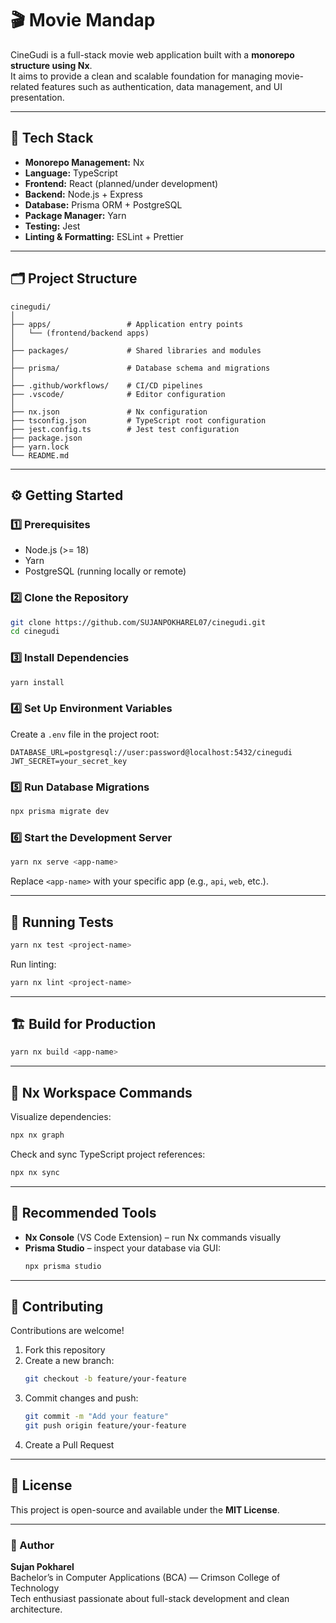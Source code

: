 
# 🎬 Movie Mandap

CineGudi is a full-stack movie web application built with a **monorepo structure using Nx**.  
It aims to provide a clean and scalable foundation for managing movie-related features such as authentication, data management, and UI presentation.

---

## 🚀 Tech Stack

- **Monorepo Management:** Nx  
- **Language:** TypeScript  
- **Frontend:** React (planned/under development)  
- **Backend:** Node.js + Express  
- **Database:** Prisma ORM + PostgreSQL  
- **Package Manager:** Yarn  
- **Testing:** Jest  
- **Linting & Formatting:** ESLint + Prettier  

---

## 🗂 Project Structure

```
cinegudi/
│
├── apps/                 # Application entry points
│   └── (frontend/backend apps)
│
├── packages/             # Shared libraries and modules
│
├── prisma/               # Database schema and migrations
│
├── .github/workflows/    # CI/CD pipelines
├── .vscode/              # Editor configuration
│
├── nx.json               # Nx configuration
├── tsconfig.json         # TypeScript root configuration
├── jest.config.ts        # Jest test configuration
├── package.json
├── yarn.lock
└── README.md
```

---

## ⚙️ Getting Started

### 1️⃣ Prerequisites
- Node.js (>= 18)
- Yarn
- PostgreSQL (running locally or remote)

### 2️⃣ Clone the Repository
```bash
git clone https://github.com/SUJANPOKHAREL07/cinegudi.git
cd cinegudi
```

### 3️⃣ Install Dependencies
```bash
yarn install
```

### 4️⃣ Set Up Environment Variables
Create a `.env` file in the project root:
```env
DATABASE_URL=postgresql://user:password@localhost:5432/cinegudi
JWT_SECRET=your_secret_key
```

### 5️⃣ Run Database Migrations
```bash
npx prisma migrate dev
```

### 6️⃣ Start the Development Server
```bash
yarn nx serve <app-name>
```

Replace `<app-name>` with your specific app (e.g., `api`, `web`, etc.).

---

## 🧪 Running Tests
```bash
yarn nx test <project-name>
```

Run linting:
```bash
yarn nx lint <project-name>
```

---

## 🏗 Build for Production
```bash
yarn nx build <app-name>
```

---

## 🧠 Nx Workspace Commands

Visualize dependencies:
```bash
npx nx graph
```

Check and sync TypeScript project references:
```bash
npx nx sync
```

---

## 🧩 Recommended Tools

- **Nx Console** (VS Code Extension) – run Nx commands visually  
- **Prisma Studio** – inspect your database via GUI:
  ```bash
  npx prisma studio
  ```

---

## 🤝 Contributing

Contributions are welcome!

1. Fork this repository  
2. Create a new branch:  
   ```bash
   git checkout -b feature/your-feature
   ```  
3. Commit changes and push:  
   ```bash
   git commit -m "Add your feature"
   git push origin feature/your-feature
   ```  
4. Create a Pull Request  

---

## 📜 License

This project is open-source and available under the **MIT License**.

---

### 👤 Author
**Sujan Pokharel**  
Bachelor’s in Computer Applications (BCA) — Crimson College of Technology  
Tech enthusiast passionate about full-stack development and clean architecture.
